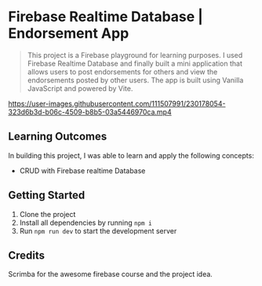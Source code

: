 # Firebase Realtime Database | Endorsement App

> This project is a Firebase playground for learning purposes. I used Firebase Realtime Database and finally built a mini application that allows users to post endorsements for others and view the endorsements posted by other users. The app is built using Vanilla JavaScript and powered by Vite.


https://user-images.githubusercontent.com/111507991/230178054-323d6b3d-b06c-4509-b8b5-03a5446970ca.mp4


## Learning Outcomes

In building this project, I was able to learn and apply the following concepts:

- CRUD with Firebase realtime Database

## Getting Started

1. Clone the project
2. Install all dependencies by running `npm i`
3. Run `npm run dev` to start the development server

## Credits

Scrimba for the awesome firebase course and the project idea.
